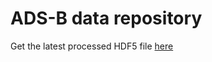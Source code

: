 # ADS-B data repository

Get the latest processed HDF5 file [here](https://github.com/astrofrog/adsb-data/releases/tag/v1.0)
